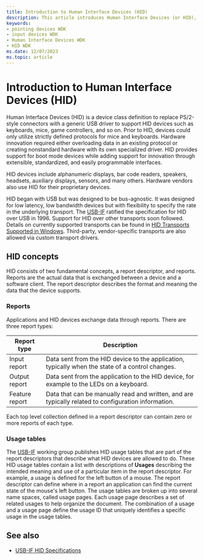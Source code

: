 ```yaml
---
title: Introduction to Human Interface Devices (HID)
description: This article introduces Human Interface Devices (or HID), which people use to directly control the operation of computer systems.
keywords:
- pointing devices WDK
- input devices WDK
- Human Interface Devices WDK
- HID WDK
ms.date: 12/07/2023
ms.topic: article
---
```


# Introduction to Human Interface Devices (HID)

Human Interface Devices (HID) is a device class definition to replace PS/2-style connectors with a generic USB driver to support HID devices such as keyboards, mice, game controllers, and so on. Prior to HID, devices could only utilize strictly defined protocols for mice and keyboards. Hardware innovation required either overloading data in an existing protocol or creating nonstandard hardware with its own specialized driver. HID provides support for boot mode devices while adding support for innovation through extensible, standardized, and easily programmable interfaces.

HID devices include alphanumeric displays, bar code readers, speakers, headsets, auxiliary displays, sensors, and many others. Hardware vendors also use HID for their proprietary devices.

HID began with USB but was designed to be bus-agnostic. It was designed for low latency, low bandwidth devices but with flexibility to specify the rate in the underlying transport. The [USB-IF](https://www.usb.org/about) ratified the specification for HID over USB in 1996. Support for HID over other transports soon followed. Details on currently supported transports can be found in [HID Transports Supported in Windows](./hid-transports.md). Third-party, vendor-specific transports are also allowed via custom transport drivers.

## HID concepts

HID consists of two fundamental concepts, a report descriptor, and reports. Reports are the actual data that is exchanged between a device and a software client. The report descriptor describes the format and meaning the data that the device supports.

### Reports

Applications and HID devices exchange data through reports. There are three report types:

| Report type | Description |
|--|--|
| Input report | Data sent from the HID device to the application, typically when the state of a control changes. |
| Output report | Data sent from the application to the HID device, for example to the LEDs on a keyboard. |
| Feature report | Data that can be manually read and written, and are typically related to configuration information. |

Each top level collection defined in a report descriptor can contain zero or more reports of each type.

### Usage tables

The [USB-IF](https://www.usb.org/about) working group publishes HID usage tables that are part of the report descriptors that describe what HID devices are allowed to do. These HID usage tables contain a list with descriptions of **Usages** describing the intended meaning and use of a particular item in the report descriptor. For example, a usage is defined for the left button of a mouse. The report descriptor can define where in a report an application can find the current state of the mouse's left button. The usage tables are broken up into several name spaces, called usage pages. Each usage page describes a set of related usages to help organize the document. The combination of a usage and a usage page define the usage ID that uniquely identifies a specific usage in the usage tables.

## See also

- [USB-IF HID Specifications](https://www.usb.org/hid)
